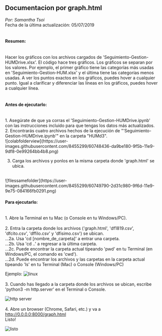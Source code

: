 ## Documentacion por graph.html <br />
_Por: Samantha Tsoi_ <br />
Fecha de la última actualización: 05/07/2019 <br/>
<br />

#### Resumen:
<br />
Hacer los gráficos con los archivos cargados de 'Seguimiento-Gestion-HUMDrive.xlsx'. El código hace tres gráficos. Los gráficos se separan por los valores. Por ejemplo, el primer gráfico tiene las categorías más usadas en 'Seguimiento-Gestion-HUM.xlsx' y el última tiene las categorías menos usadas. A ver los puntos exactos en los gráficos, puedes hover a cualquier punto. Igual a clarificar y diferenciar las líneas en los gráficos, puedes hover a cualquier línea. <br />

<br />

#### Antes de ejecutarlo:
<br />
1. Asegúrate de que ya corras el 'Seguimiento-Gestion-HUMDrive.ipynb' con las instrucciones incluido para que tengas los datos más actualizados. <br />
2. Encontrarás cuatro archivos hechos de la ejecución de "'Seguimiento-Gestion-HUMDrive.ipynb'" en la carpeta "HUMd3".  <br />
![colabfolderview](https://user-images.githubusercontent.com/8455299/60748436-da9be180-9f5b-11e9-9df8-0e99264bb4b8.png)

3. Carga los archivos y ponlos en la misma carpeta donde 'graph.html' se ubica. 
<br />
![filessamefolder](https://user-images.githubusercontent.com/8455299/60749790-2d31c980-9f6d-11e9-9e75-084166fb0291.png)



#### Para ejecutarlo:
<br />
1. Abre la Terminal en tu Mac (o Console en tu Windows/PC).
<br /> <br />
2. Entra la carpeta donde los archivos ('graph.html', 'df1819.csv', 'dfcito.csv', 'dffilo.csv' y 'dfisimo.csv') se ubican. <br />
...2a. Usa 'cd [nombre_de_carpeta]' a entrar una carpeta. <br />
...2b. Usa 'cd ..' a regresar a la última carpeta. <br />
...2c. Puede encontrar la carpeta actual tipeando 'pwd' en tu Terminal (en Windows/PC, el comando es 'cwd'). <br />
...2d. Puede encontrar los archivos y las carpetas en la carpeta actual tipeando 'ls' en tu Terminal (Mac) o Console (Windows/PC)

Ejemplo:
![linux](https://user-images.githubusercontent.com/8455299/59278378-dff15f00-8c2f-11e9-91be-dc415e9b66db.png)
<br />
<br />
3. Cuando has llegado a la carpeta donde los archivos se ubican, escribe 'python3 -m http.server' en el Terminal o Console.

![http server](https://user-images.githubusercontent.com/8455299/59278591-48d8d700-8c30-11e9-8b47-fa0ba643ec4c.png)
<br />
<br />
4. Abre un browser (Chrome, Safari, etc.) y va a http://0.0.0.0:8000/graph.html <br>
Listo!

![listo](https://user-images.githubusercontent.com/8455299/59278780-a5d48d00-8c30-11e9-8271-22360dac9b08.png)